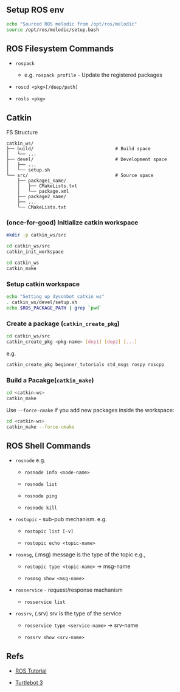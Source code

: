 

## Setup ROS env

```bash
echo "Sourced ROS melodic from /opt/ros/melodic"
source /opt/ros/melodic/setup.bash
```

## ROS Filesystem Commands

- `rospack`

    - e.g. `rospack profile` - Update the registered packages

- `roscd <pkg>[/deep/path]`

- `rosls <pkg>`


## Catkin 

FS Structure

    catkin_ws/
    ├── build/                              # Build space
    │   └── ... 
    ├── devel/                              # Development space
    │   ├── ...
    │   └── setup.sh
    └── src/                                # Source space
        ├── package1_name/
        │   ├── CMakeLists.txt
        │   └── package.xml
        ├── package2_name/
        ├── ...
        └── CMakeLists.txt 

### (once-for-good) Initialize catkin workspace

```bash
mkdir -p catkin_ws/src

cd catkin_ws/src
catkin_init_workspace

cd catkin_ws
catkin_make
```
 

### Setup catkin workspace

```bash
echo "Setting up dysonbot catkin ws"
. catkin_ws/devel/setup.sh
echo $ROS_PACKAGE_PATH | grep `pwd`
```


### Create a package (`catkin_create_pkg`)

```bash
cd catkin_ws/src
catkin_create_pkg <pkg-name> [dep1] [dep2] [...]
```

e.g. 

```bash
catkin_create_pkg beginner_tutorials std_msgs rospy roscpp
```

### Build a Pacakge(`catkin_make`)

```bash
cd <catkin-ws>
catkin_make
```

Use `--force-cmake` if you add new packages inside the workspace:

```bash
cd <catkin-ws>
catkin_make --force-cmake
```

## ROS Shell Commands

- `rosnode` e.g. 

  - `rosnode info <node-name>`
   
  - `rosnode list`

  - `rosnode ping`

  - `rosnode kill`

- `rostopic` - sub-pub mechanism. e.g.

  - `rostopic list [-v]`

  - `rostopic echo <topic-name>`

- `rosmsg`, (.msg) message is the type of the topic e.g.,

  - `rostopic type <topic-name>` -> msg-name

  - `rosmsg show <msg-name>`

- `rosservice` - request/response machanism

  - `rosservice list`

- `rossrv`, (.srv) srv is the type of the service

  - `rosservice type <service-name>` -> srv-name

  - `rossrv show <srv-name>`

## Refs

- [ROS Tutorial](https://wiki.ros.org/cn/ROS/Tutorials)

- [Turtlebot 3](https://github.com/ROBOTIS-GIT/turtlebot3)
